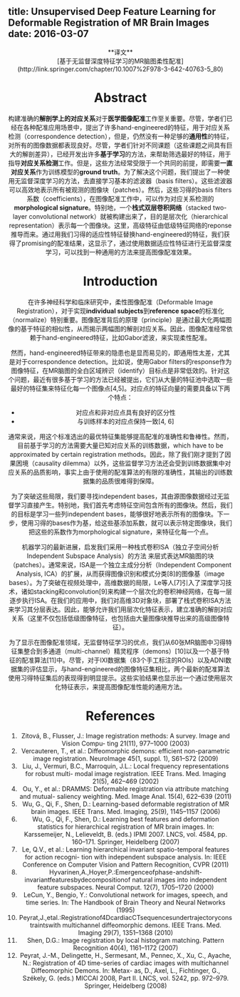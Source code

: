 title: Unsupervised Deep Feature Learning for Deformable Registration of MR Brain Images
date: 2016-03-07
---
<center>**译文**</center>
<center>[基于无监督深度特征学习的MR脑图柔性配准](http://link.springer.com/chapter/10.1007%2F978-3-642-40763-5_80)<center>

# Abstract
构建准确的**解剖学上的对应关系**对于**医学图像配准**工作至关重要。尽管，学者们已经在各种配准应用场景中，提出了许多hand-engineered的特征，用于对应关系检测（correspondence detection），但是，仍然没有一种足够的**通用性**的特征，对所有的图像数据都表现良好。尽管，学者们针对不同课题（这些课题之间具有巨大的解剖差异），已经开发出许多**基于学习**的方法，来帮助筛选最好的特征，用于指导**对应关系检测**工作。但是，这些方法经常受限于一个共同的前提，即需要**一直对应关系**作为训练模型的**ground truth**。为了解决这个问题，我们提出了一种使用无监督深度学习的方法，去直接学习基本的滤波器（basis filters）。这些滤波器可以高效地表示所有被观测的图像块（patches）。然后，这些习得的basis filters系数（coefficients），在图像配准工作中，可以作为对应关系检测的**morphological signature**。特别地，一个**栈式双层卷积网络**（stacked two-layer convolutional network）就被构建出来了，目的是层次化（hierarchical representation）表示每一个图像块。这里，高级特征由低级特征网络的reponse推导而来。通过用我们习得的适应性特征替换hand-engineered的特征，我们获得了promising的配准结果，这显示了，通过使用数据适应性特征进行无监督深度学习，可以找到一种通用的方法来提高图像配准效果。

# Introduction
在许多神经科学和临床研究中，柔性图像配准（Deformable Image Registration），对于实现**individual subjects**到**reference space**的标准化（normalize）特别重要。图像配准背后的原理（principle）是通过最大化两幅图像的基于特征的相似性，从而揭示两幅图的解剖对应关系。因此，图像配准经常依赖于hand-engineered特征，比如Gabor滤波，来实现柔性配准。

然而，hand-engineered特征带来的隐患也是显而易见的，即通用性太差，尤其是对于correspondence detection。比如说，使用Gabor filters的response作为图像特征，在MR脑图的全白区域辨识（identify）目标点是非常低效的。针对这个问题，最近有很多基于学习的方法已经被提出，它们从大量的特征池中选取一些最好的特征集来特征化每一个图像点[4,5]。对应点的特征向量的需要具备以下两个特点：
- 对应点和非对应点具有良好的区分性
- 与训练样本的对应点保持一致[4, 6]

通常来说，用这个标准选出的最优特征集能够提高配准的准确性和鲁棒性。然而，目前基于学习的方法需要大量已知对应关系的训练数据，which have to be approximated by certain registration methods。因此，除了我们刚才提到了因果困境（causality dilemma）以外，这些监督学习方法还会受到训练数据集中对应关系的品质影响，事实上由于使用的配准算法的有限的准确性，其输出的训练数据集的品质很难得到保障。

为了突破这些局限，我们要寻找independent bases，其由源图像数据经过无监督学习直接产生。特别地，我们首先考虑特征空间包含所有的图像块。然后，我们的目标是学习一些列independent bases，能够很好地表示所有的图像块。下一步，使用习得的bases作为基，给这些基添加系数，就可以表示特定图像块，我们把这些的系数作为morphological signature，来特征化每一个点。

机器学习的最新进展，启发我们采用一种栈式卷积ISA（独立子空间分析Independent Subspace Analysis）的方法 来层式表达MR脑图的块（patches）。通常来说，ISA是一个独立主成分分析（Independent Component Analysis, ICA）的扩展，从而获得图像识别和模式分类[8]的图像基（image bases）。为了突破在视频处理中，高维数据的局限，Le等人[7]引入了深度学习技术，诸如stacking和convolution[9]来构建一个层次化的卷积神经网络，在每一层逐步执行ISA。在我们的应用中，我们对高维3D对象块，部署了栈式卷积ISA方法来学习其分层表达。因此，能够允许我们用层次化特征表示，建立准确的解剖对应关系（这里不仅包括低级图像特征，也包括由大量图像块推导出来的高级图像特征）。

为了显示在图像配准领域，无监督特征学习的优点，我们从60张MR脑图中习得特征集整合到多通道（multi-channel）精灵程序（demons）[10]以及一个基于特征的配准算法[11]中。尽管，对于IXI数据集（83个手工标注的ROIs）以及ADNI数据集的评估显示，与hand-engineered的图像特征集相比，两个最新的配准算法使用习得特征集后的表现得到明显提示。这些实验结果也显示出一个通过使用层次化特征表示，来提高图像配准性能的通用方法。

# References

1. Zitová, B., Flusser, J.: Image registration methods: A survey. Image and Vision Compu- ting 21(11), 977–1000 (2003)
2. Vercauteren, T., et al.: Diffeomorphic demons: efficient non-parametric image registration. NeuroImage 45(1, suppl. 1), S61–S72 (2009)
3. Liu, J., Vermuri, B.C., Marroquin, J.L.: Local frequency representations for robust multi- modal image registration. IEEE Trans. Med. Imaging 21(5), 462–469 (2002)
4. Ou, Y., et al.: DRAMMS: Deformable registration via attribute matching and mutual- saliency weighting. Med. Image Anal. 15(4), 622–639 (2011)
5. Wu, G., Qi, F., Shen, D.: Learning-based deformable registration of MR brain images. IEEE Trans. Med. Imaging, 25(9), 1145–1157 (2006)
6. Wu, G., Qi, F., Shen, D.: Learning best features and deformation statistics for hierarchical registration of MR brain images. In: Karssemeijer, N., Lelieveldt, B. (eds.) IPMI 2007. LNCS, vol. 4584, pp. 160–171. Springer, Heidelberg (2007)
7. Le, Q.V., et al.: Learning hierarchical invariant spatio-temporal features for action recogni- tion with independent subspace analysis. In: IEEE Conference on Computer Vision and Pattern Recognition, CVPR (2011)
8. Hyvarinen,A.,Hoyer,P.:Emergenceofphase-andshift-invariantfeaturesbydecompositionof natural images into independent feature subspaces. Neural Comput. 12(7), 1705–1720 (2000)
9. LeCun, Y., Bengio, Y.: Convolutional network for images, speech, and time series. In: The
Handbook of Brain Theory and Neural Networks (1995)
10. Peyrat,J.,etal.:Registrationof4DcardiacCTsequencesundertrajectoryconstraintswith
multichannel diffeomorphic demons. IEEE Trans. Med. Imaging 29(7), 1351–1368 (2010)
11. Shen, D.G.: Image registration by local histogram matching. Pattern Recognition 40(4),
1161–1172 (2007)
12. Peyrat, J.-M., Delingette, H., Sermesant, M., Pennec, X., Xu, C., Ayache, N.: Registration
of 4D time-series of cardiac images with multichannel Diffeomorphic Demons. In: Metax- as, D., Axel, L., Fichtinger, G., Székely, G. (eds.) MICCAI 2008, Part II. LNCS, vol. 5242, pp. 972–979. Springer, Heidelberg (2008)
